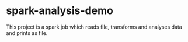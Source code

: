 # spark-analysis-demo
This project is a spark job which reads file, transforms and analyses data and prints as file. 

